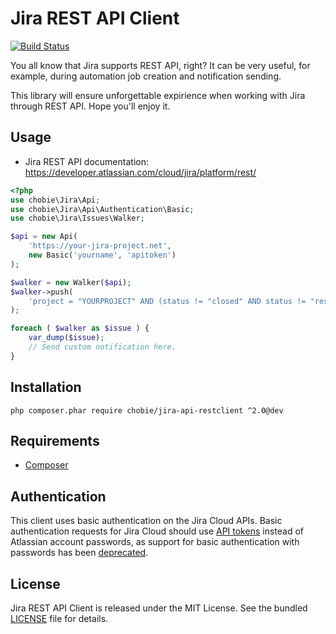 # Jira REST API Client

[![Build Status](https://secure.travis-ci.org/chobie/jira-api-restclient.png)](http://travis-ci.org/chobie/jira-api-restclient)

You all know that Jira supports REST API, right? It can be very useful, for example, during automation job creation and notification sending.

This library will ensure unforgettable expirience when working with Jira through REST API. Hope you'll enjoy it.

## Usage

* Jira REST API documentation: https://developer.atlassian.com/cloud/jira/platform/rest/

```php
<?php
use chobie\Jira\Api;
use chobie\Jira\Api\Authentication\Basic;
use chobie\Jira\Issues\Walker;

$api = new Api(
    'https://your-jira-project.net',
    new Basic('yourname', 'apitoken')
);

$walker = new Walker($api);
$walker->push(
	'project = "YOURPROJECT" AND (status != "closed" AND status != "resolved") ORDER BY priority DESC'
);

foreach ( $walker as $issue ) {
    var_dump($issue);
    // Send custom notification here.
}
```

## Installation

```
php composer.phar require chobie/jira-api-restclient ^2.0@dev
```

## Requirements

* [Composer](https://getcomposer.org/download/)

## Authentication

This client uses basic authentication on the Jira Cloud APIs. Basic authentication requests for Jira Cloud should use [API tokens](https://confluence.atlassian.com/cloud/api-tokens-938839638.html) instead of Atlassian account passwords, as support for basic authentication with passwords has been [deprecated](https://community.developer.atlassian.com/t/announcement-deprecation-of-basic-authentication-with-passwords-and-cookie-based-authentication-in-jira-cloud-rest-apis/15687).


## License

Jira REST API Client is released under the MIT License. See the bundled [LICENSE](LICENSE) file for details.
